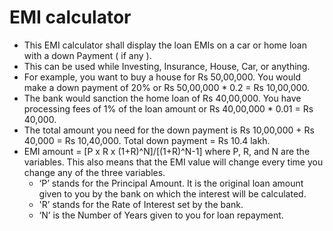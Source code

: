 # EMI calculator

- This EMI calculator shall display the loan EMIs on a car or home loan with a down Payment ( if any ).
- This can be used while Investing, Insurance, House, Car, or anything.
- For example, you want to buy a house for Rs 50,00,000. You would make a down payment of 20% or Rs 50,00,000 * 0.2 = Rs 10,00,000.
- The bank would sanction the home loan of Rs 40,00,000. You have processing fees of 1% of the loan amount or Rs 40,00,000 * 0.01 = Rs 40,000.
- The total amount you need for the down payment is Rs 10,00,000 + Rs 40,000 = Rs 10,40,000. Total down payment = Rs 10.4 lakh.
- EMI amount = [P x R x (1+R)^N]/[(1+R)^N-1] where P, R, and N are the variables. This also means that the EMI value will change every time you change any of the three variables.
    - ‘P’ stands for the Principal Amount. It is the original loan amount given to you by the bank on which the interest will be calculated. 
    - 'R’ stands for the Rate of Interest set by the bank. 
    - ‘N’ is the Number of Years given to you for loan repayment.


